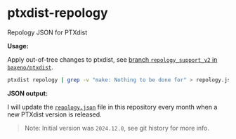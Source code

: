 # ptxdist-repology

Repology JSON for PTXdist

**Usage:**

Apply out-of-tree changes to ptxdist, see [branch `repology_support_v2` in `baxeno/ptxdist`](https://github.com/baxeno/ptxdist/tree/repology_support_v2).

```bash
ptxdist repology | grep -v "make: Nothing to be done for" > repology.json
```

**JSON output:**

I will update the [`repology.json`](https://github.com/baxeno/ptxdist-repology/blob/main/repology.json) file in this repository every month when a new PTXdist version is released.

> Note: Initial version was `2024.12.0`, see git history for more info.

